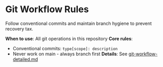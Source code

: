 # Git Workflow Rules

Follow conventional commits and maintain branch hygiene to prevent recovery tax.

**When to use**: All git operations in this repository
**Core rules**: 
- Conventional commits: `type[scope]: description`
- Never work on main - always branch first
**Details**: See [git-workflow-detailed.md](/docs/procedures/git-workflow-detailed.md)